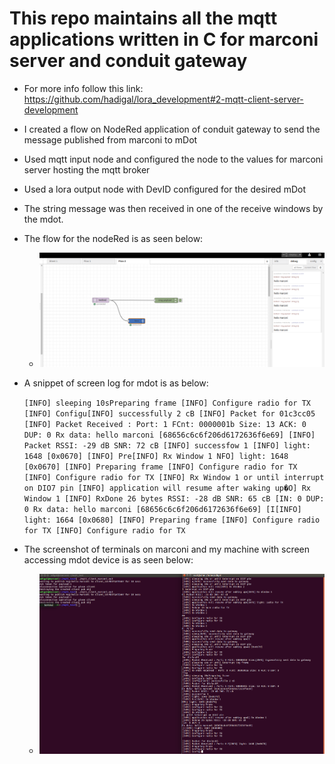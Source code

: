 # This repo maintains all the mqtt applications written in C for marconi server and conduit gateway
- For more info follow this link: https://github.com/hadigal/lora_development#2-mqtt-client-server-development
- I created a flow on NodeRed application of conduit gateway to send the message published from marconi to mDot
- Used mqtt input node and configured the node to the values for marconi server hosting the mqtt broker
- Used a lora output node with DevID configured for the desired mDot
- The string message was then received in one of the receive windows by the mdot.
- The flow for the nodeRed is as seen below:
  * ![NodeRed Flow sheet. On  the right most colum we can see the debug log showing the message from marconi](https://github.com/hadigal/lora_development/blob/master/mqtt/marconi_mdot_logs/nodered_mqtt_lora.png)

- A snippet of screen log for mdot is as below:

  `[INFO] sleeping 10sPreparing frame
  [INFO] Configure radio for TX
  [INFO] Configu[INFO] successfully 2 cB
  [INFO] Packet for 01c3cc05
  [INFO] Packet Received : Port: 1 FCnt: 0000001b Size: 13 ACK: 0 DUP: 0
  Rx data: hello marconi [68656c6c6f206d6172636f6e69]
  [INFO] Packet RSSI: -29 dB SNR: 72 cB
  [INFO] successfow 1
  [INFO] light: 1648 [0x0670]
  [INFO] Pre[INFO] Rx Window 1
  NFO] light: 1648 [0x0670]
  [INFO] Preparing frame
  [INFO] Configure radio for TX
  [INFO] Configure radio for TX
  [INFO] Rx Window 1
  or until interrupt on DIO7 pin
  [INFO] application will resume after waking up�O] Rx Window 1
  [INFO] RxDone 26 bytes RSSI: -28 dB SNR: 65 cB
  [IN: 0 DUP: 0
  Rx data: hello marconi [68656c6c6f206d6172636f6e69]
  [I[INFO] light: 1664 [0x0680]
  [INFO] Preparing frame
  [INFO] Configure radio for TX
  [INFO] Configure radio for TX`

- The screenshot of terminals on marconi and my machine with screen accessing mdot device is as seen below:
  * ![Terminal logs: left(marconi terminal) right(screen log for mdot)](https://github.com/hadigal/lora_development/blob/master/mqtt/marconi_mdot_logs/mqtt_marconi_gateway_mdot.png)
